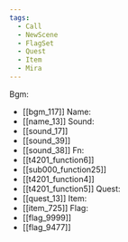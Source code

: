 ```yaml
---
tags:
  - Call
  - NewScene
  - FlagSet
  - Quest
  - Item
  - Mira
---
```

Bgm:
- [[bgm_117]]
Name:
- [[name_13]]
Sound:
- [[sound_17]]
- [[sound_39]]
- [[sound_38]]
Fn:
- [[t4201_function6]]
- [[sub000_function25]]
- [[t4201_function4]]
- [[t4201_function5]]
Quest:
- [[quest_13]]
Item:
- [[item_725]]
Flag:
- [[flag_9999]]
- [[flag_9477]]
